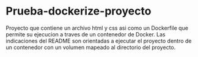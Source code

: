 # Prueba-dockerize-proyecto
Proyecto que contiene un archivo html y css asi como un Dockerfile que permite su ejecucion a traves de un contenedor de Docker. Las indicaciones del README son orientadas a ejecutar el proyecto dentro de un contenedor con un volumen mapeado al directorio del proyecto.
